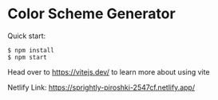# Color Scheme Generator

Quick start:

```
$ npm install
$ npm start
````

Head over to https://vitejs.dev/ to learn more about using vite


Netlify Link: https://sprightly-piroshki-2547cf.netlify.app/
